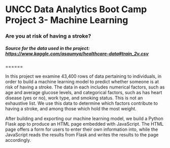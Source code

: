 # UNCC Data Analytics Boot Camp Project 3- Machine Learning
### Are you at risk of having a stroke?
##### Source for the data used in the project: https://www.kaggle.com/asaumya/healthcare-data#train_2v.csv
======


In this project we examine 43,400 rows of data pertaining to individuals, in order to build a machine learning model to predict whether someone is at risk of having a stroke.  The data in each includes numerical factors, such as age and average glucose levels, and categorical factors, such as has heart disease (yes or no), work type, and smoking status.  This is not an exhaustive list.  We use this data to determine which factors contribute to having a stroke, and among those which hold the most weight.

After building and exporting our machine learning model, we build a Python Flask app to produce an HTML page embedded with JavaScript.  The HTML page offers a form for users to enter their own information into, while the JavaScript reads the results from Flask and writes the results to the page accordingly.

